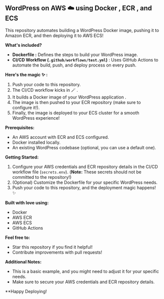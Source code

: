 ## WordPress on AWS ☁️  using Docker  , ECR  , and ECS 

This repository automates building a WordPress Docker image, pushing it to Amazon ECR, and then deploying it to AWS ECS!  

**What's included?**

* **Dockerfile ️:**  Defines the steps to build your WordPress image.
* **CI/CD Workflow (`.github/workflows/test.yml`)**   : Uses GitHub Actions to automate the build, push, and deploy process on every push.

**Here's the magic ✨ :**

1. Push your code   to this repository.
2. The CI/CD workflow kicks in  🪄 .
3. It builds a Docker image of your WordPress application   .
4. The image is then pushed to your ECR repository    (make sure to configure it!).
5. Finally, the image is deployed to your ECS cluster   for a smooth WordPress experience!

**Prerequisites:**

* An AWS account with ECR and ECS configured.
* Docker installed locally.
* An existing WordPress codebase (optional, you can use a default one).

**Getting Started:**

1. Configure your AWS credentials and ECR repository details in the CI/CD workflow file (`secrets.env`). (**Note:** These secrets should not be committed to the repository!)
2. (Optional) Customize the Dockerfile for your specific WordPress needs.
3. Push your code to this repository, and the deployment magic happens! ✨

**Built with love using:**

* Docker  
* AWS ECR  
* AWS ECS  
* GitHub Actions  

**Feel free to:**

*  Star this repository if you find it helpful!
*  Contribute improvements with pull requests!


**Additional Notes:**

* This is a basic example, and you might need to adjust it for your specific needs.
* Make sure to secure your AWS credentials and ECR repository details.

**Happy Deploying!   
